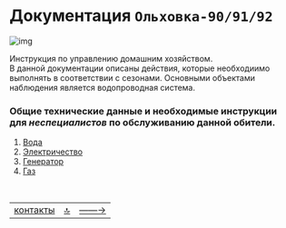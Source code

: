 <div class="navi"><nav id="navi"><!-- js --></nav></div>

# Документация `Ольховка-90/91/92`

<span id="az1-img" class="img" onclick="imgResize(33)">![img](https://img.a374.ru/svg/ya-flag.svg)</span>

Инструкция по управлению домашним хозяйством.<br>
В данной документации описаны действия, которые необходиимо выполнять в соответствии с сезонами. 
Основными объектами наблюдения является водопроводная система.

### Общие технические данные и необходимые инструкции для *неспециалистов* по обслуживанию данной обители.

1. [Вода](001-water.md)
2. [Электричество](002-energy.md)
3. [Генератор](003-generator.md)
4. [Газ](004-gaz.md)


<br>



||||
|:---|:---:|---:|
[контакты](contacts.md)|[ 🔝 ](#)|[——→](001-water.md)

<script src="assets/js/navi.js"></script>
